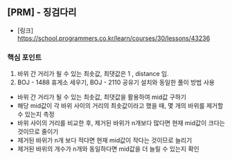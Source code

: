 ## [PRM] - 징검다리
- [링크] https://school.programmers.co.kr/learn/courses/30/lessons/43236

### 핵심 포인트 
1. 바위 간 거리가 될 수 있는 최솟값, 최댓값은 1 , distance 임.
2. BOJ - 1488 휴게소 세우기, BOJ - 2110 공유기 설치와 동일한 풀이 방법 사용 
- 바위 간 거리가 될 수 있는 최솟값, 최댓값을 활용하여 mid값 구하기 
- 해당 mid값이 각 바위 사이의 거리의 최솟값이라고 했을 때, 몇 개의 바위를 제거할 수 있는지 측정
- 바위 사이의 거리를 비교한 후, 제거된 바위가 n개보다 많다면 현재 mid값이 크다는 것이므로 줄이기
- 제거된 바위가 n개 보다 적다면 현재 mid값이 작다는 것이므로 늘리기 
- 제거된 바위의 개수가 n개와 동일하다면 mid값을 더 늘릴 수 있는지 확인